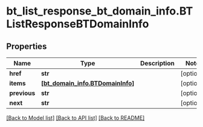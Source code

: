 # bt_list_response_bt_domain_info.BTListResponseBTDomainInfo

## Properties
Name | Type | Description | Notes
------------ | ------------- | ------------- | -------------
**href** | **str** |  | [optional] 
**items** | [**[bt_domain_info.BTDomainInfo]**](BTDomainInfo.md) |  | [optional] 
**previous** | **str** |  | [optional] 
**next** | **str** |  | [optional] 

[[Back to Model list]](../README.md#documentation-for-models) [[Back to API list]](../README.md#documentation-for-api-endpoints) [[Back to README]](../README.md)


